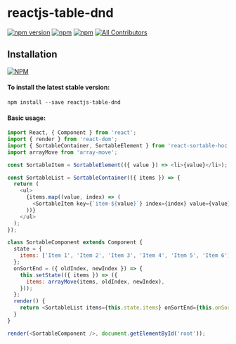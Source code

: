 # reactjs-table-dnd

[![npm version](https://badge.fury.io/js/reactjs-table-dnd.svg)](https://badge.fury.io/js/reactjs-table-dnd) [![npm](https://img.shields.io/npm/dw/reactjs-table-dnd.svg?logo=npm)](https://www.npmjs.com/package/reactjs-table-dnd) [![npm](https://img.shields.io/bundlephobia/minzip/reactjs-table-dnd)](https://www.npmjs.com/package/reactjs-table-dnd)
[![All Contributors](https://img.shields.io/badge/all_contributors-1-orange.svg?style=flat-square)](#contributors-)

## Installation

[![NPM](https://nodei.co/npm/reactjs-table-dnd.png?compact=true)](https://nodei.co/npm/reactjs-table-dnd/)

#### To install the latest stable version:

```
npm install --save reactjs-table-dnd
```

#### Basic usage:

```js
import React, { Component } from 'react';
import { render } from 'react-dom';
import { SortableContainer, SortableElement } from 'react-sortable-hoc';
import arrayMove from 'array-move';

const SortableItem = SortableElement(({ value }) => <li>{value}</li>);

const SortableList = SortableContainer(({ items }) => {
  return (
    <ul>
      {items.map((value, index) => (
        <SortableItem key={`item-${value}`} index={index} value={value} />
      ))}
    </ul>
  );
});

class SortableComponent extends Component {
  state = {
    items: ['Item 1', 'Item 2', 'Item 3', 'Item 4', 'Item 5', 'Item 6'],
  };
  onSortEnd = ({ oldIndex, newIndex }) => {
    this.setState(({ items }) => ({
      items: arrayMove(items, oldIndex, newIndex),
    }));
  };
  render() {
    return <SortableList items={this.state.items} onSortEnd={this.onSortEnd} />;
  }
}

render(<SortableComponent />, document.getElementById('root'));
```

